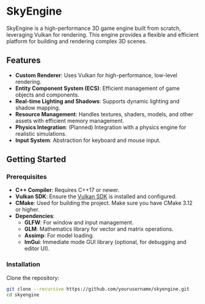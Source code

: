 # SkyEngine

SkyEngine is a high-performance 3D game engine built from scratch, leveraging Vulkan for rendering. This engine provides a flexible and efficient platform for building and rendering complex 3D scenes.

## Features

- **Custom Renderer**: Uses Vulkan for high-performance, low-level rendering.
- **Entity Component System (ECS)**: Efficient management of game objects and components.
- **Real-time Lighting and Shadows**: Supports dynamic lighting and shadow mapping.
- **Resource Management**: Handles textures, shaders, models, and other assets with efficient memory management.
- **Physics Integration**: (Planned) Integration with a physics engine for realistic simulations.
- **Input System**: Abstraction for keyboard and mouse input.

## Getting Started

### Prerequisites

- **C++ Compiler**: Requires C++17 or newer.
- **Vulkan SDK**: Ensure the [Vulkan SDK](https://vulkan.lunarg.com/) is installed and configured.
- **CMake**: Used for building the project. Make sure you have CMake 3.12 or higher.
- **Dependencies**:
    - **GLFW**: For window and input management.
    - **GLM**: Mathematics library for vector and matrix operations.
    - **Assimp**: For model loading.
    - **ImGui**: Immediate mode GUI library (optional, for debugging and editor UI).

### Installation

Clone the repository:

```bash
git clone --recursive https://github.com/yourusername/skyengine.git
cd skyengine
```